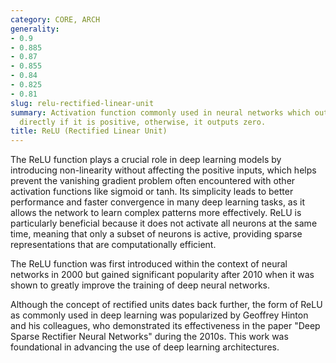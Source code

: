 ```yaml
---
category: CORE, ARCH
generality:
- 0.9
- 0.885
- 0.87
- 0.855
- 0.84
- 0.825
- 0.81
slug: relu-rectified-linear-unit
summary: Activation function commonly used in neural networks which outputs the input
  directly if it is positive, otherwise, it outputs zero.
title: ReLU (Rectified Linear Unit)
---
```


The ReLU function plays a crucial role in deep learning models by introducing non-linearity without affecting the positive inputs, which helps prevent the vanishing gradient problem often encountered with other activation functions like sigmoid or tanh. Its simplicity leads to better performance and faster convergence in many deep learning tasks, as it allows the network to learn complex patterns more effectively. ReLU is particularly beneficial because it does not activate all neurons at the same time, meaning that only a subset of neurons is active, providing sparse representations that are computationally efficient.

The ReLU function was first introduced within the context of neural networks in 2000 but gained significant popularity after 2010 when it was shown to greatly improve the training of deep neural networks.

Although the concept of rectified units dates back further, the form of ReLU as commonly used in deep learning was popularized by Geoffrey Hinton and his colleagues, who demonstrated its effectiveness in the paper "Deep Sparse Rectifier Neural Networks" during the 2010s. This work was foundational in advancing the use of deep learning architectures.